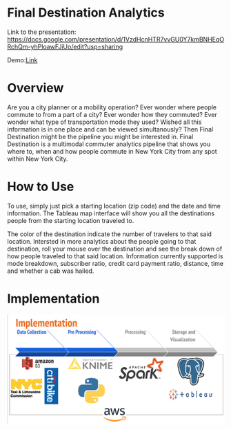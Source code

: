 # Final Destination Analytics

Link to the presentation: https://docs.google.com/presentation/d/1VzdHcnHTR7vvGU0Y7kmBNHEqORchQm-yhPloawFJiUo/edit?usp=sharing

Demo:[Link](
https://public.tableau.com/views/FinalDestinationAug-Sept2018/Dashboard1?:embed=y&:display_count=yes&publish=yes&:origin=viz_share_link)


# Overview
Are you a city planner or a mobility operation? Ever wonder where people commute to from a part of a city? Ever wonder how they commuted?  Ever wonder what type of transportation mode they used? Wished all this information is in one place and can be viewed simultanously? Then Final Destination might be the pipeline you might be interested in. Final Destination is a multimodal commuter analytics pipeline that shows you where to, when and how people commute in New York City from any spot within New York City.   

# How to Use 
To use, simply just pick a starting location (zip code) and the date and time information.  The Tableau map interface will show you all the destinations people from the starting location traveled to. 

The color of the destination indicate the number of travelers to that said location. Intersted in more analytics about the people going to that destination, roll your mouse over the destination and see the break down of how people traveled to that said location. Information currently supported is mode breakdown, subscriber ratio, credit card payment ratio, distance, time and whether a cab was hailed.

# Implementation
![alt text](https://raw.githubusercontent.com/mrchowmein/Final_Destination/master/images/Screen%20Shot%202019-10-08%20at%202.02.27%20PM.png)

